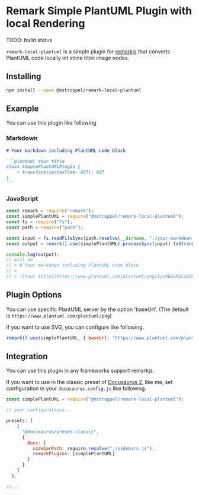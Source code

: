 
# Remark Simple PlantUML Plugin with local Rendering

TODO: build status

`remark-local-plantuml` is a simple plugin for [remarkjs](https://github.com/remarkjs/remark) that converts PlantUML code locally int inline html image nodes.

## Installing

```bash
npm install --save @mstroppel/remark-local-plantuml
```

## Example

You can use this plugin like following

### Markdown

````markdown
# Your markdown including PlantUML code block

```plantuml Your title
class SimplePlantUMLPlugin {
    + transform(syntaxTree: AST): AST
}
```
````

### JavaScript

```javascript
const remark = require("remark");
const simplePlantUML = require("@mstroppel/remark-local-plantuml");
const fs = require("fs");
const path = require("path");

const input = fs.readFileSync(path.resolve(__dirname, "./your-markdown.md")).toString();
const output = remark().use(simplePlantUML).processSync(input).toString();

console.log(output);
// will be 
// > # Your markdown including PlantUML code block
// >
// > ![Your title](https://www.plantuml.com/plantuml/png/Iyv9B2vM2CxCBSX93SX9p2i9zVK9o2bDpynJgEPI009jXPAYnBpYjFoYN8tYohoIn8gGejHKAmN7u11DCCbL2m00)
```

## Plugin Options

You can use specific PlantUML server by the option 'baseUrl'.
(The default is `https://www.plantuml.com/plantuml/png`)

If you want to use SVG, you can configure like following.

```javascript
remark().use(simplePlantUML, { baseUrl: "https://www.plantuml.com/plantuml/svg" }).processSync(input);
```

## Integration

You can use this plugin in any frameworks support remarkjs.

If you want to use in the classic preset of [Docusaurus 2](https://v2.docusaurus.io/), like me, set configuration in your `docusaurus.config.js` like following.

```javascript
const simplePlantUML = require("@mstroppel/remark-local-plantuml");

// your configurations...

presets: [
    [
      "@docusaurus/preset-classic",
      {
        docs: {
          sidebarPath: require.resolve("./sidebars.js"),
          remarkPlugins: [simplePlantUML]
        }
      }
    ]
  ],

//...
```
